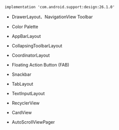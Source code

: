 `implementation 'com.android.support:design:26.1.0'`

* DrawerLayout、NavigationView Toolbar

* Color Palette


* AppBarLayout
* CollapsingToolbarLayout
* CoordinatorLayout

* Floating Action Button (FAB)
* Snackbar

* TabLayout

* TextInputLayout



* RecyclerView

* CardView
* AutoScrollViewPager

